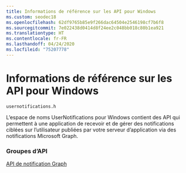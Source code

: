 ```yaml
---
title: Informations de référence sur les API pour Windows
ms.custom: seodec18
ms.openlocfilehash: 62df9765b85e9f266dac64504e2546198cf7b6f8
ms.sourcegitcommit: 7e022438d0414d8f24ee2c048bb018c80b1ea921
ms.translationtype: HT
ms.contentlocale: fr-FR
ms.lasthandoff: 04/24/2020
ms.locfileid: "75207778"
---
```

# <a name="api-reference-for-windows"></a>Informations de référence sur les API pour Windows
```
usernotifications.h
```
L’espace de noms UserNotifications pour Windows contient des API qui permettent à une application de recevoir et de gérer des notifications ciblées sur l’utilisateur publiées par votre serveur d’application via des notifications Microsoft Graph. 

### <a name="api-groups"></a>Groupes d’API

[API de notification Graph](usernotifications/index.md)

